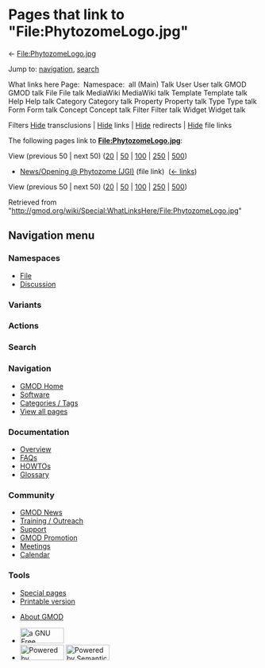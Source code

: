 <div id="mw-page-base" class="noprint">

</div>

<div id="mw-head-base" class="noprint">

</div>

<div id="content" class="mw-body" role="main">

<span id="top"></span>

<div id="mw-js-message" style="display:none;">

</div>



# <span dir="auto">Pages that link to "File:PhytozomeLogo.jpg"</span>

<div id="bodyContent">

<div id="contentSub">

←
[File:PhytozomeLogo.jpg](/wiki/File:PhytozomeLogo.jpg "File:PhytozomeLogo.jpg")

</div>

<div id="jump-to-nav" class="mw-jump">

Jump to: [navigation](#mw-navigation), [search](#p-search)

</div>

<div id="mw-content-text">

What links here Page:  Namespace:  all (Main) Talk User User talk GMOD
GMOD talk File File talk MediaWiki MediaWiki talk Template Template talk
Help Help talk Category Category talk Property Property talk Type Type
talk Form Form talk Concept Concept talk Filter Filter talk Widget
Widget talk

Filters
[Hide](/mediawiki/index.php?title=Special:WhatLinksHere/File:PhytozomeLogo.jpg&hidetrans=1 "Special:WhatLinksHere/File:PhytozomeLogo.jpg")
transclusions \|
[Hide](/mediawiki/index.php?title=Special:WhatLinksHere/File:PhytozomeLogo.jpg&hidelinks=1 "Special:WhatLinksHere/File:PhytozomeLogo.jpg")
links \|
[Hide](/mediawiki/index.php?title=Special:WhatLinksHere/File:PhytozomeLogo.jpg&hideredirs=1 "Special:WhatLinksHere/File:PhytozomeLogo.jpg")
redirects \|
[Hide](/mediawiki/index.php?title=Special:WhatLinksHere/File:PhytozomeLogo.jpg&hideimages=1 "Special:WhatLinksHere/File:PhytozomeLogo.jpg")
file links

The following pages link to
**[File:PhytozomeLogo.jpg](/wiki/File:PhytozomeLogo.jpg "File:PhytozomeLogo.jpg")**:

View (previous 50 \| next 50)
([20](/mediawiki/index.php?title=Special:WhatLinksHere/File:PhytozomeLogo.jpg&limit=20 "Special:WhatLinksHere/File:PhytozomeLogo.jpg")
\|
[50](/mediawiki/index.php?title=Special:WhatLinksHere/File:PhytozomeLogo.jpg&limit=50 "Special:WhatLinksHere/File:PhytozomeLogo.jpg")
\|
[100](/mediawiki/index.php?title=Special:WhatLinksHere/File:PhytozomeLogo.jpg&limit=100 "Special:WhatLinksHere/File:PhytozomeLogo.jpg")
\|
[250](/mediawiki/index.php?title=Special:WhatLinksHere/File:PhytozomeLogo.jpg&limit=250 "Special:WhatLinksHere/File:PhytozomeLogo.jpg")
\|
[500](/mediawiki/index.php?title=Special:WhatLinksHere/File:PhytozomeLogo.jpg&limit=500 "Special:WhatLinksHere/File:PhytozomeLogo.jpg"))

- [News/Opening @ Phytozome
  (JGI)](/wiki/News/Opening_@_Phytozome_(JGI) "News/Opening @ Phytozome (JGI)")
  (file link) ‎ <span class="mw-whatlinkshere-tools">([←
  links](/mediawiki/index.php?title=Special:WhatLinksHere&target=News%2FOpening+%40+Phytozome+%28JGI%29 "Special:WhatLinksHere"))</span>

View (previous 50 \| next 50)
([20](/mediawiki/index.php?title=Special:WhatLinksHere/File:PhytozomeLogo.jpg&limit=20 "Special:WhatLinksHere/File:PhytozomeLogo.jpg")
\|
[50](/mediawiki/index.php?title=Special:WhatLinksHere/File:PhytozomeLogo.jpg&limit=50 "Special:WhatLinksHere/File:PhytozomeLogo.jpg")
\|
[100](/mediawiki/index.php?title=Special:WhatLinksHere/File:PhytozomeLogo.jpg&limit=100 "Special:WhatLinksHere/File:PhytozomeLogo.jpg")
\|
[250](/mediawiki/index.php?title=Special:WhatLinksHere/File:PhytozomeLogo.jpg&limit=250 "Special:WhatLinksHere/File:PhytozomeLogo.jpg")
\|
[500](/mediawiki/index.php?title=Special:WhatLinksHere/File:PhytozomeLogo.jpg&limit=500 "Special:WhatLinksHere/File:PhytozomeLogo.jpg"))

</div>

<div class="printfooter">

Retrieved from
"<http://gmod.org/wiki/Special:WhatLinksHere/File:PhytozomeLogo.jpg>"

</div>

<div id="catlinks" class="catlinks catlinks-allhidden">

</div>

<div class="visualClear">

</div>

</div>

</div>

<div id="mw-navigation">

## Navigation menu

<div id="mw-head">



<div id="left-navigation">

<div id="p-namespaces" class="vectorTabs" role="navigation"
aria-labelledby="p-namespaces-label">

### Namespaces

- <span id="ca-nstab-image"><a href="/wiki/File:PhytozomeLogo.jpg" accesskey="c"
  title="View the file page [c]">File</a></span>
- <span id="ca-talk"><a
  href="/mediawiki/index.php?title=File_talk:PhytozomeLogo.jpg&amp;action=edit&amp;redlink=1"
  accesskey="t"
  title="Discussion about the content page [t]">Discussion</a></span>

</div>

<div id="p-variants" class="vectorMenu emptyPortlet" role="navigation"
aria-labelledby="p-variants-label">

### 

### Variants[](#)

<div class="menu">

</div>

</div>

</div>

<div id="right-navigation">



<div id="p-cactions" class="vectorMenu emptyPortlet" role="navigation"
aria-labelledby="p-cactions-label">

### Actions[](#)

<div class="menu">

</div>

</div>

<div id="p-search" role="search">

### Search

<div id="simpleSearch">

</div>

</div>

</div>

</div>

<div id="mw-panel">

<div id="p-logo" role="banner">

<a href="/wiki/Main_Page"
style="background-image: url(http://gmod.org/images/GMOD-cogs.png);"
title="Visit the main page"></a>

</div>

<div id="p-Navigation" class="portal" role="navigation"
aria-labelledby="p-Navigation-label">

### Navigation

<div class="body">

- <span id="n-GMOD-Home">[GMOD Home](/wiki/Main_Page)</span>
- <span id="n-Software">[Software](/wiki/GMOD_Components)</span>
- <span id="n-Categories-.2F-Tags">[Categories /
  Tags](/wiki/Categories)</span>
- <span id="n-View-all-pages">[View all
  pages](/wiki/Special:AllPages)</span>

</div>

</div>

<div id="p-Documentation" class="portal" role="navigation"
aria-labelledby="p-Documentation-label">

### Documentation

<div class="body">

- <span id="n-Overview">[Overview](/wiki/Overview)</span>
- <span id="n-FAQs">[FAQs](/wiki/Category:FAQ)</span>
- <span id="n-HOWTOs">[HOWTOs](/wiki/Category:HOWTO)</span>
- <span id="n-Glossary">[Glossary](/wiki/Glossary)</span>

</div>

</div>

<div id="p-Community" class="portal" role="navigation"
aria-labelledby="p-Community-label">

### Community

<div class="body">

- <span id="n-GMOD-News">[GMOD News](/wiki/GMOD_News)</span>
- <span id="n-Training-.2F-Outreach">[Training /
  Outreach](/wiki/Training_and_Outreach)</span>
- <span id="n-Support">[Support](/wiki/Support)</span>
- <span id="n-GMOD-Promotion">[GMOD
  Promotion](/wiki/GMOD_Promotion)</span>
- <span id="n-Meetings">[Meetings](/wiki/Meetings)</span>
- <span id="n-Calendar">[Calendar](/wiki/Calendar)</span>

</div>

</div>

<div id="p-tb" class="portal" role="navigation"
aria-labelledby="p-tb-label">

### Tools

<div class="body">

- <span id="t-specialpages"><a href="/wiki/Special:SpecialPages" accesskey="q"
  title="A list of all special pages [q]">Special pages</a></span>
- <span id="t-print"><a
  href="/mediawiki/index.php?title=Special:WhatLinksHere/File:PhytozomeLogo.jpg&amp;printable=yes"
  rel="alternate" accesskey="p"
  title="Printable version of this page [p]">Printable version</a></span>

</div>

</div>

</div>

</div>

<div id="footer" role="contentinfo">

- <span id="footer-places-about">[About
  GMOD](/wiki/GMOD:About "GMOD:About")</span>

<!-- -->

- <span id="footer-copyrightico">[<img src="http://www.gnu.org/graphics/gfdl-logo-small.png" width="88"
  height="31" alt="a GNU Free Documentation License" />](http://www.gnu.org/licenses/fdl-1.3.html)</span>
- <span id="footer-poweredbyico">[<img src="/mediawiki/skins/common/images/poweredby_mediawiki_88x31.png"
  width="88" height="31" alt="Powered by MediaWiki" />](//www.mediawiki.org/)
  [<img
  src="/mediawiki/extensions/SemanticMediaWiki/includes/../resources/images/smw_button.png"
  width="88" height="31" alt="Powered by Semantic MediaWiki" />](https://www.semantic-mediawiki.org/wiki/Semantic_MediaWiki)</span>

<div style="clear:both">

</div>

</div>
